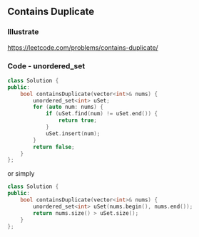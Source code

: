 ## Contains Duplicate
### Illustrate
<https://leetcode.com/problems/contains-duplicate/>

### Code - unordered_set
```c++
class Solution {
public:
    bool containsDuplicate(vector<int>& nums) {
        unordered_set<int> uSet;
        for (auto num: nums) {
            if (uSet.find(num) != uSet.end()) {
                return true;
            }
            uSet.insert(num);
        }
        return false;
    }
};
```

or simply

```cpp
class Solution {
public:
    bool containsDuplicate(vector<int>& nums) {
        unordered_set<int> uSet(nums.begin(), nums.end());
        return nums.size() > uSet.size();
    }
};
```
